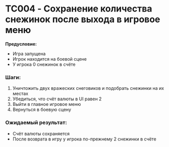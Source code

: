 # TC004 - Сохранение количества снежинок после выхода в игровое меню

**Предусловие:**
- Игра запущена
- Игрок находится на боевой сцене
- У игрока 0 снежинок в счёте

### Шаги:
1. Уничтожить двух вражеских снеговиков и подобрать снежинки на их местах
2. Убедиться, что счёт валюты в UI равен 2
3. Выйти в главное игровое меню
4. Вернуться в боевую сцену

### Ожидаемый результат:
- Счёт валюты сохраняется
- После возврата в игру у игрока по-прежнему 2 снежинки в счёте